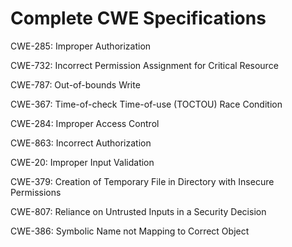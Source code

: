 

# Complete CWE Specifications

CWE-285: Improper Authorization

CWE-732: Incorrect Permission Assignment for Critical Resource

CWE-787: Out-of-bounds Write

CWE-367: Time-of-check Time-of-use (TOCTOU) Race Condition

CWE-284: Improper Access Control

CWE-863: Incorrect Authorization

CWE-20: Improper Input Validation

CWE-379: Creation of Temporary File in Directory with Insecure Permissions

CWE-807: Reliance on Untrusted Inputs in a Security Decision

CWE-386: Symbolic Name not Mapping to Correct Object